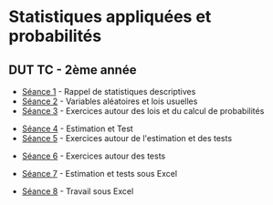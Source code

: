 # Statistiques appliquées et probabilités

## DUT TC - 2ème année

- [Séance 1](StatsProbas_TC2A_TD1.pdf) - Rappel de statistiques descriptives
- [Séance 2](StatsProbas_TC2A_TD2.pdf) - Variables aléatoires et lois usuelles
- [Séance 3](StatsProbas_TC2A_TD3.html) - Exercices autour des lois et du calcul de probabilités
<!--    - [correction](StatsProbas_TC2A_TD3-correction.html) -->
- [Séance 4](StatsProbas_TC2A_TD4.pdf) - Estimation et Test
- [Séance 5](StatsProbas_TC2A_TD5.html) - Exercices autour de l'estimation et des tests
<!--    - [correction](StatsProbas_TC2A_TD5-correction.html) -->
- [Séance 6](StatsProbas_TC2A_TD6.html) - Exercices autour des tests
<!--    - [correction](StatsProbas_TC2A_TD6-correction.html) -->
- [Séance 7](StatsProbas_TC2A_TP1.html) - Estimation et tests sous Excel
<!--    - [correction](StatsProbas_TC2A_TP1-correction.html) -->
- [Séance 8](StatsProbas_TC2A_TP2.html) - Travail sous Excel
<!--    - [correction](StatsProbas_TC2A_TP2-correction.html) -->

<!--
Lien vers les cours **eCampus** :

- [RCP - Groupes GIIa, GIIb, GIIc](https://ecampus.unicaen.fr/course/view.php?id=22901)
- [OS - Groupe GIII](https://ecampus.unicaen.fr/course/view.php?id=22902)
-->
